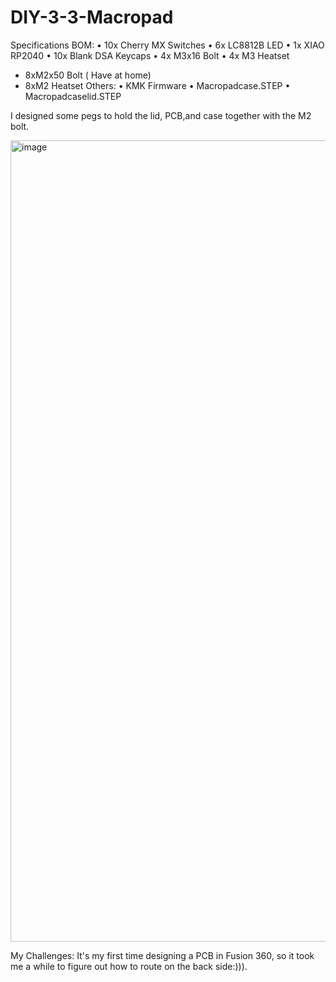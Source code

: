# DIY-3-3-Macropad
Specifications
BOM:
•	10x Cherry MX Switches
•	6x LC8812B LED
•	1x XIAO RP2040
•	10x Blank DSA Keycaps
•	4x M3x16 Bolt
•	4x M3 Heatset
- 8xM2x50 Bolt ( Have at home)
- 8xM2 Heatset
Others:
•	KMK Firmware
•	Macropadcase.STEP
•	Macropadcaselid.STEP

I designed some pegs to hold the lid, PCB,and  case together with the M2 bolt.

<img width="1946" height="1282" alt="image" src="https://github.com/user-attachments/assets/70082bf8-7d66-450e-a7bf-fad45743015c" />

My Challenges:
It's my first time designing a PCB in Fusion 360, so it took me a while to figure out how to route on the back side:))).
 	 	 



